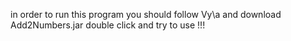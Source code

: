 in order to run this program 
you should follow Vy\a and download Add2Numbers.jar 
double click and try to use !!!
